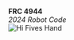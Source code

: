 **FRC 4944**    
*2024 Robot Code*    
![Hi Fives Hand](https://www.hi5robotics.com/hi-fives-hand.png)  

